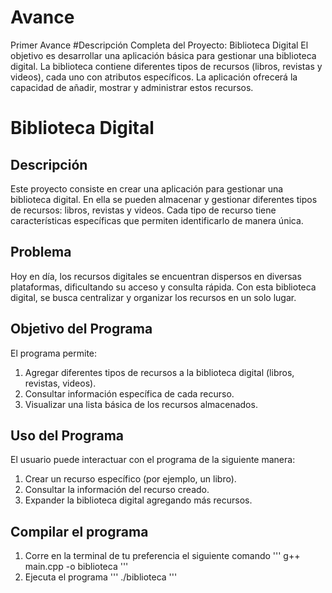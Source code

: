 # Avance
Primer Avance
#Descripción Completa del Proyecto: Biblioteca Digital
El objetivo es desarrollar una aplicación básica para gestionar una biblioteca digital. La biblioteca contiene diferentes tipos de recursos (libros, revistas y videos), cada uno con atributos específicos. La aplicación ofrecerá la capacidad de añadir, mostrar y administrar estos recursos.

# Biblioteca Digital

## Descripción
Este proyecto consiste en crear una aplicación para gestionar una biblioteca digital. En ella se pueden almacenar y gestionar diferentes tipos de recursos: libros, revistas y videos. Cada tipo de recurso tiene características específicas que permiten identificarlo de manera única.

## Problema
Hoy en día, los recursos digitales se encuentran dispersos en diversas plataformas, dificultando su acceso y consulta rápida. Con esta biblioteca digital, se busca centralizar y organizar los recursos en un solo lugar.

## Objetivo del Programa
El programa permite:
1. Agregar diferentes tipos de recursos a la biblioteca digital (libros, revistas, videos).
2. Consultar información específica de cada recurso.
3. Visualizar una lista básica de los recursos almacenados.

## Uso del Programa
El usuario puede interactuar con el programa de la siguiente manera:
1. Crear un recurso específico (por ejemplo, un libro).
2. Consultar la información del recurso creado.
3. Expander la biblioteca digital agregando más recursos.

## Compilar el programa
1. Corre en la terminal de tu preferencia el siguiente comando
'''
g++ main.cpp -o biblioteca
'''
2. Ejecuta el programa
'''
./biblioteca
'''
